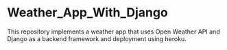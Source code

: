 # Weather_App_With_Django
This repository implements a weather app that uses Open Weather API and Django as a backend framework and deployment using heroku.
